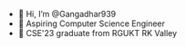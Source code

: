 - 👋 Hi, I’m @Gangadhar939
- 👀 Aspiring Computer Science Engineer
- 🌱 CSE'23 graduate from RGUKT RK Valley


<!---
Gangadhar939/Gangadhar939 is a ✨ special ✨ repository because its `README.md` (this file) appears on your GitHub profile.
You can click the Preview link to take a look at your changes.
--->
